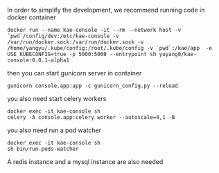 In order to simplify the development, we recommend running code in docker container

    docker run --name kae-console -it --rm --network host -v `pwd`/config/dev:/etc/kae-console -v /var/run/docker.sock:/var/run/docker.sock -v /home/yangyu/.kube/config:/root/.kube/config -v `pwd`:/kae/app  -e USE_KUBECONFIG=true -p 5000:5000 --entrypoint sh yuyang0/kae-console:0.0.1-alpha1

then you can start gunicorn server in container

    gunicorn console.app:app -c gunicorn_config.py --reload

you also need start celery workers

    docker exec -it kae-console sh
    celery -A console.app:celery worker --autoscale=4,1 -B

you also need run a pod watcher

    docker exec -it kae-console sh
    sh bin/run-pods-watcher

A redis instance and a mysql instance are also needed
